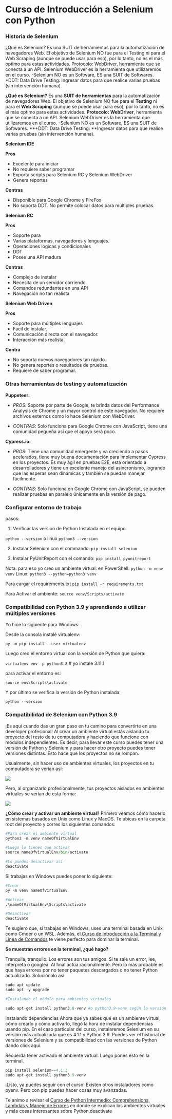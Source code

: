 # Curso de Introducción a Selenium con Python

### Historia de Selenium

¿Qué es Selenium? Es una SUIT de herramientas para la automatización de navegadores Web. El objetivo de Selenium NO fue para el Testing ni para el Web Scraping (aunque se puede usar para eso), por lo tanto, no es el más optimo para estas actividades. Protocolo: WebDriver, herramienta que se conecta a un API. Selenium WebDriver es la herramienta que utilizaremos en el curso. -Selenium NO es un Software, ES una SUIT de Softwares. *DDT: Data Drive Testing: Ingresar datos para que realice varias pruebas (sin intervención humana).

**¿Qué es Selenium?** Es una **SUIT de herramientas** para la automatización de navegadores Web. El objetivo de Selenium NO fue para el **Testing** ni para el **Web Scraping** (aunque se puede usar para eso), por lo tanto, no es el más optimo para estas actividades. **Protocolo: WebDriver**, herramienta que se conecta a un API. Selenium WebDriver es la herramienta que utilizaremos en el curso. -Selenium NO es un Software, ES una SUIT de Softwares. **+DDT: Data Drive Testing: **Ingresar datos para que realice varias pruebas (sin intervención humana).

**Selenium IDE**

**Pros**

- Excelente para iniciar
- No requiere saber programar
- Exporta scripts para Selenium RC y Selenium WebDriver
- Genera reportes

**Contras**

- Disponible para Google Chrome y FireFox
- No soporta DDT. No permite colocar datos para múltiples pruebas.

**Selenium RC**

**Pros**

- Soporte para
 - Varias plataformas, navegadores y lenguajes.
 - Operaciones lógicas y condicionales
 - DDT
- Posee una API madura

**Contras**

- Complejo de instalar
- Necesita de un servidor corriendo.
- Comandos redundantes en una API
- Navegación no tan realista

**Selenium Web Driven**

**Pros**

- Soporte para múltiples lenguajes
- Facil de instalar.
- Comunicación directa con el navegador.
- Interacción más realista.

**Contra**

- No soporta nuevos navegadores tan rápido.
- No genera reportes o resultados de pruebas.
- Requiere de saber programar.

### Otras herramientas de testing y automatización

**Puppeteer:**

- *PROS*: Soporte por parte de Google, te brinda datos del Performance Analysis de Chrome y un mayor control de este navegador. No requiere archivos externos como lo hace Selenium con WebDriver.

- *CONTRAS*: Solo funciona para Google Chrome con JavaScript, tiene una comunidad pequeña así que el apoyo será poco.

**Cypress.io:**

- *PROS*: Tiene una comunidad emergente y va creciendo a pasos acelerados, tiene muy buena documentación para implementar Cypress en los proyectos. Es muy ágil en pruebas E2E, está orientado a desarrolladores y tiene un excelente manejo del asincronismo, logrando que las esperas sean dinámicas y también se puedan manejar fácilmente.

- *CONTRAS*: Solo funciona en Google Chrome con JavaScript, se pueden realizar pruebas en paralelo únicamente en la versión de pago.

### Configurar entorno de trabajo

pasos:

1. Verificar las version de Python Instalada en el equipo

`python --version` o linux `python3 --version`

2. Instalar Selenium con el commando: `pip install selenium`

3. Instalar PyUnitReport con el comando: `pip install pyunitreport`

Nota: para eso yo creo un ambiente virtual:
en PowerShell: `python -m venv venv`
Linux: `python3 --python=python3 venv`

Para cargar el requirements.txt
`pip install -r requirements.txt`

Para Activar el ambiente:
`source venv/Scripts/activate`

### Compatibilidad con Python 3.9 y aprendiendo a utilizar múltiples versiones

Yo hice lo siguiente para Windows:

Desde la consola instalé virtualenv:

`py -m pip install --user virtualenv`

Luego creo el entorno virtual con la versión de Python que quiera:

`virtualenv env -p python3.8` # yo instale 3.11.1

para activar el entorno es:

`source env\Scripts\activate`

Y por último se verifica la versión de Python instalada:

`python --version`

### Compatibilidad de Selenium con Python 3.9

¡Es aquí cuando das un gran paso en tu camino para convertirte en una developer profesional! Al crear un ambiente virtual estás aislando tu proyecto del resto de tu computadora y haciendo que funcione con módulos independientes. Es decir, para llevar este curso puedes tener una versión de Python y Selenium y para hacer otro proyecto puedes tener versiones distintas. Esto hace que los proyectos no se rompan.

Usualmente, sin hacer uso de ambientes virtuales, los proyectos en tu computadora se verían así:

![](https://static.platzi.com/media/user_upload/Untitled-bf9d42f1-5c44-4521-8b1f-8052334b96c0.jpg)

Pero, al organizarlo profesionalmente, tus proyectos aislados en ambientes virtuales se verían de esta forma:

![](https://static.platzi.com/media/user_upload/Untitled%20%281%29-8f77947f-7ca7-4c49-9ab4-c462d734678f.jpg)

**¿Cómo crear y activar un ambiente virtual?**
Primero veamos cómo hacerlo en sistemas basados en Unix como Linux y MacOS.
Te ubicas en la carpeta root del proyecto y corres los siguientes comandos:

```python
#Para crear el ambiente virtual
python3 -m venv nameOfVirtualEnv

#Luego lo tienes que activar
source nameOfVirtualEnv/bin/activate

#Lo puedes desactivar así
deactivate
```

Si trabajas en Windows puedes poner lo siguiente:

```python
#Crear
py -m venv nameOfVirtualEnv

#Activar
.\nameOfVirtualEnv\Scripts\activate

#Desactivar 
deactivate
```

Te sugiero que, si trabajas en Windows, uses una terminal basada en Unix como Cmder o un WSL. Además, el[ Curso de Introducción a la Terminal y Línea de Comandos](https://platzi.com/cursos/terminal/ " Curso de Introducción a la Terminal y Línea de Comandos") te viene perfecto para dominar la terminal.

**Se muestran errores en la terminal, ¿qué hago?**

Tranquila, tranquilo. Los errores son tus amigos. Si te sale un error, lee, interpreta o googlea. Al final actúa racionalmente. Pero lo más probable es que haya errores por no tener paquetes descargados o no tener Python actualizado. Soluciónalo así:

```python
sudo apt update
sudo apt -y upgrade

#Instalando el módulo para ambientes virtuales

sudo apt-get install python3.8-venv #o python3.9-venv según la versión
```

Instalando dependencias
Ahora que ya sabes qué es un ambiente virtual, cómo crearlo y cómo activarlo, llegó la hora de instalar dependencias usando pip. En el caso particular del curso, instalaremos Selenium en su versión más actualizada que es 4.1.1 y Python 3.9. Puedes ver el historial de versiones de Selenium y su compatibilidad con las versiones de Python dando click aquí.

Recuerda tener activado el ambiente virtual. Luego pones esto en la terminal.

```python
pip install selenium==4.1.3
sudo apt-get install python3.9-venv
```

¡Listo, ya puedes seguir con el curso! Existen otros instaladores como pyenv. Pero con pip puedes hacer cosas muy avanzadas.

Te animo a revisar el [Curso de Python Intermedio: Comprehensions, Lambdas y Manejo de Errores](https://platzi.com/cursos/python-intermedio/ "Curso de Python Intermedio: Comprehensions, Lambdas y Manejo de Errores") en donde se explican los ambientes virtuales y más cosas interesantes sobre Python.deactivate
